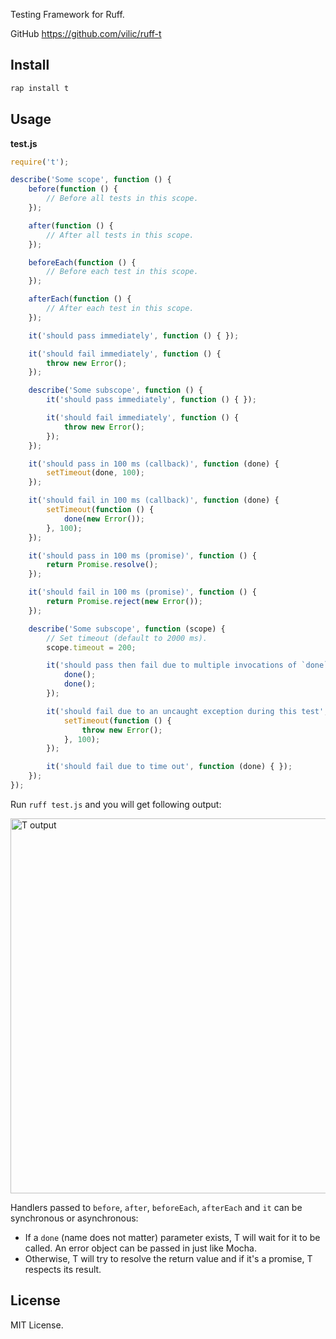 Testing Framework for Ruff.

GitHub <https://github.com/vilic/ruff-t>

## Install

```sh
rap install t
```

## Usage

**test.js**

```js
require('t');

describe('Some scope', function () {
    before(function () {
        // Before all tests in this scope.
    });

    after(function () {
        // After all tests in this scope.
    });

    beforeEach(function () {
        // Before each test in this scope.
    });

    afterEach(function () {
        // After each test in this scope.
    });

    it('should pass immediately', function () { });

    it('should fail immediately', function () {
        throw new Error();
    });

    describe('Some subscope', function () {
        it('should pass immediately', function () { });

        it('should fail immediately', function () {
            throw new Error();
        });
    });

    it('should pass in 100 ms (callback)', function (done) {
        setTimeout(done, 100);
    });

    it('should fail in 100 ms (callback)', function (done) {
        setTimeout(function () {
            done(new Error());
        }, 100);
    });

    it('should pass in 100 ms (promise)', function () {
        return Promise.resolve();
    });

    it('should fail in 100 ms (promise)', function () {
        return Promise.reject(new Error());
    });

    describe('Some subscope', function (scope) {
        // Set timeout (default to 2000 ms).
        scope.timeout = 200;

        it('should pass then fail due to multiple invocations of `done`', function (done) {
            done();
            done();
        });

        it('should fail due to an uncaught exception during this test', function (done) {
            setTimeout(function () {
                throw new Error();
            }, 100);
        });

        it('should fail due to time out', function (done) { });
    });
});
```

Run `ruff test.js` and you will get following output:

<img src="https://cloud.githubusercontent.com/assets/970430/14731035/51a518ae-087f-11e6-9925-1e3530c48dd4.png" alt="T output" width="600" />

Handlers passed to `before`, `after`, `beforeEach`, `afterEach` and `it` can be synchronous or asynchronous:

- If a `done` (name does not matter) parameter exists, T will wait for it to be called. An error object can be passed in just like Mocha.
- Otherwise, T will try to resolve the return value and if it's a promise, T respects its result.

## License

MIT License.
